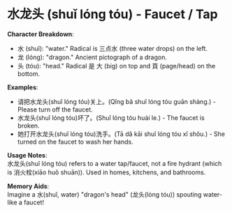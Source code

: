 # **水龙头 (shuǐ lóng tóu) - Faucet / Tap**

**Character Breakdown**:  
- 水 (shuǐ): "water." Radical is 三点水 (three water drops) on the left.  
- 龙 (lóng): "dragon." Ancient pictograph of a dragon.  
- 头 (tóu): "head." Radical 是 大 (big) on top and 頁 (page/head) on the bottom.

**Examples**:  
- 请把水龙头(shuǐ lóng tóu)关上。(Qǐng bǎ shuǐ lóng tóu guān shàng.) - Please turn off the faucet.  
- 水龙头(shuǐ lóng tóu)坏了。(Shuǐ lóng tóu huài le.) - The faucet is broken.  
- 她打开水龙头(shuǐ lóng tóu)洗手。(Tā dǎ kāi shuǐ lóng tóu xǐ shǒu.) - She turned on the faucet to wash her hands.

**Usage Notes**:  
水龙头(shuǐ lóng tóu) refers to a water tap/faucet, not a fire hydrant (which is 消火栓(xiāo huǒ shuān)). Used in homes, kitchens, and bathrooms.

**Memory Aids**:  
Imagine a 水(shuǐ, water) "dragon's head" (龙头(lóng tóu)) spouting water-like a faucet!